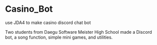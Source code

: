 # Casino_Bot
use JDA4 to make casino discord chat bot


Two students from Daegu Software Meister High School made a Discord bot, a song function, simple mini games, and utilities.
